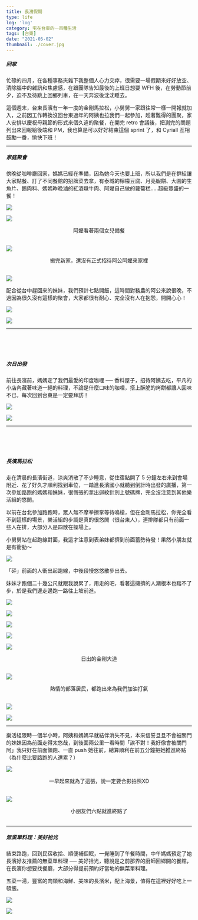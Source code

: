 ```yaml
---
title: 長濱假期
type: life
log: 'log'
category: 宅在台東的一百種生活
tags: [台東]
date: "2021-05-02"
thumbnail: ./cover.jpg
---
```


##### 回家

忙碌的四月，在各種事務夾雜下我整個人心力交瘁，很需要一場假期來好好放空、清除腦中的雜訊和焦慮感，在跟團隊告知最後的上班日想要 ＷFH 後，在勞動節前夕，迫不及待跳上回鄉列車，在一天奔波後沈沈睡去。

這個週末，台東長濱有一年一度的金剛馬拉松，小舅舅一家跟往常一樣一開報就加入，之前因工作轉換沒回台東過年的阿姨也拉我們一起參加，趁著難得的團聚，家人安排以慶祝母親節的形式來個久違的聚餐，在開完 retro 會議後，把測完的問題列出來回報給後端和 PM，我也算是可以好好結束這個 sprint 了，和 Cyriall 互相鼓勵一番，愉快下班！

---

##### 家庭聚會
傍晚從咖啡廳回家，媽媽已經在準備，因為她今天也要上班，所以我們是在群組讓大家點餐、訂了不同餐館的招牌菜去拿，有泰城的檸檬豆腐、月亮蝦餅、大園的生魚片、鵝肉料、媽媽昨晚滷的紅酒燉牛肉、阿嬤自己做的蘿蔔糕.....超級豐盛的一餐！

![](https://i.imgur.com/bLbxUir.jpg)

![](https://i.imgur.com/ty9zepz.jpg)

<center>阿嬤看著兩個女兒備餐</center>
</br>

![](https://i.imgur.com/1EjYyNl.jpg)

<center>搬完新家，還沒有正式招待阿公阿嬤來家裡</center>
</br>

![](https://i.imgur.com/4EVnCAQ.jpg)

配合從台中趕回來的妹妹，我們預計七點開飯，這時間對務農的阿公來說很晚，不過因為很久沒有這樣的聚會，大家都很有耐心、完全沒有人在抱怨，開開心心！

![](https://i.imgur.com/8RFqYtW.jpg)

![](https://i.imgur.com/bMVXhKS.jpg)

---

</br>
</br>
</br>


##### 次日出發
前往長濱前，媽媽定了我們最愛的印度咖哩 ── 香料屋子，招待阿姨去吃，平凡的小店內藏著味道一絕的料理，不論是什麼口味的咖哩，搭上酥脆的烤餅都讓人回味不已，每次回到台東是一定要拜訪！

![](https://i.imgur.com/iPUsPjJ.jpg)

![](https://i.imgur.com/s5YrkpD.jpg)


---

</br>
</br>
</br>

##### 長濱馬拉松

走在清晨的長濱街道，涼爽消散了不少睡意，從住宿點開了 5 分鐘左右來到會場附近、花了好久才順利找到車位，一踏進長濱國小就聽到倒計時出發的廣播，第一次參加路跑的媽媽和妹妹，很慌張的拿出迴紋針別上號碼牌，完全沒注意到其他樂活組的悠閒。

以前在台北參加路跑時，眾人無不摩拳擦掌等待鳴槍，但在金剛馬拉松，你完全看不到這樣的場景，樂活組的步調是真的很悠閒（很台東人），連排隊都只有前面一些人在排，大部分人是四散在操場上。

小舅舅站在起跑線對面，我這才注意到表弟妹都擠到前面蓄勢待發！果然小朋友就是有衝勁～

![](https://i.imgur.com/WU0ahTo.jpg)

「砰」前面的人衝出起跑線，中後段慢悠悠散步出去。

妹妹才跑個二十幾公尺就跟我說累了，用走的吧，看著這擁擠的人潮根本也踏不了步，於是我們邊走邊跑一路往上坡前進。

![](https://i.imgur.com/Jdn9duo.jpg)

![](https://i.imgur.com/8L2tWJ6.jpg)

![](https://i.imgur.com/e2uYsvh.jpg)

![](https://i.imgur.com/7MRtCD5.jpg)

![](https://i.imgur.com/BPKBzXc.jpg)

<center>日出的金剛大道</center>
</br>

![](https://i.imgur.com/U9bPSjR.jpg)

<center>熱情的部落居民，都跑出來為我們加油打氣</center>
</br>

![](https://i.imgur.com/nroEnSR.jpg)

![](https://i.imgur.com/MSbvgQM.jpg)

---

樂活組限時一個半小時，阿姨和媽媽早就結伴消失不見，本來信誓旦旦不會被關門的妹妹因為前面走得太悠哉，到後面兩公里一看時間「誒不對！我好像會被關門阿」我只好在前面領跑、一直 push 她往前，總算順利在前五分鐘把她推進終點（為什麼比要路跑的人還累？）


![](https://i.imgur.com/K7qFhBz.jpg)
<center>一早起來就為了這張，說一定要合影拍照XD</center>
</br>

![](https://i.imgur.com/nMhfjLy.jpg)
<center>小朋友們六點就進終點了</center>
</br>

---

##### 無菜單料理：美好拾光

結束路跑，回到民宿收拾、順便補個眠，一覺睡到了午餐時間，中午媽媽預定了她長濱好友推薦的無菜單料理 ── 美好拾光，聽說是之前那界的廚師回鄉開的餐館，在長濱你想要找餐廳，大部分得提前預約好當地的無菜單料理。

五菜一湯，豐富的肉類和海鮮、美味的長濱米，配上海景，值得在這裡好好吃上一頓飯。

![](https://i.imgur.com/X1Ykg6Q.jpg)


![](https://i.imgur.com/90K21gS.jpg)